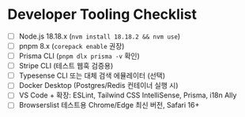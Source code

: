 # Developer Tooling Checklist

- [ ] Node.js 18.18.x (`nvm install 18.18.2 && nvm use`)
- [ ] pnpm 8.x (`corepack enable` 권장)
- [ ] Prisma CLI (`pnpm dlx prisma -v` 확인)
- [ ] Stripe CLI (테스트 웹훅 검증용)
- [ ] Typesense CLI 또는 대체 검색 에뮬레이터 (선택)
- [ ] Docker Desktop (Postgres/Redis 컨테이너 실행 시)
- [ ] VS Code + 확장: ESLint, Tailwind CSS IntelliSense, Prisma, i18n Ally
- [ ] Browserslist 테스트용 Chrome/Edge 최신 버전, Safari 16+
